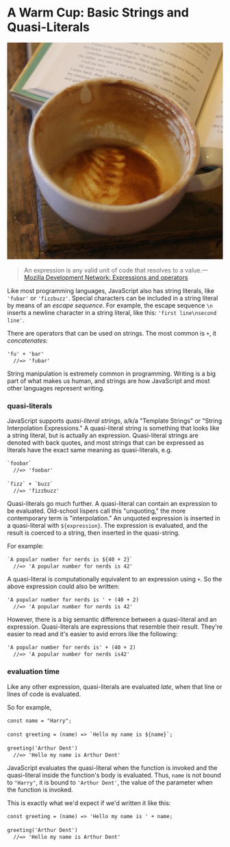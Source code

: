 # A Warm Cup: Basic Strings and Quasi-Literals

![Coffee and a Book](images/coffee-and-a-book.jpg)

> An expression is any valid unit of code that resolves to a value.—[Mozilla Development Network: Expressions and operators](https://developer.mozilla.org/en-US/docs/Web/JavaScript/Guide/Expressions_and_Operators)

Like most programming languages, JavaScript also has string literals, like `'fubar'` or `'fizzbuzz'`. Special characters can be included in a string literal by means of an *escape sequence*. For example, the escape sequence `\n` inserts a newline character in a string literal, like this: `'first line\nsecond line'`.

There are operators that can be used on strings. The most common is `+`, it *concatenates*:

    'fu' + 'bar'
      //=> 'fubar'
      
String manipulation is extremely common in programming. Writing is a big part of what makes us human, and strings are how JavaScript and most other languages represent writing. 

### quasi-literals

JavaScript supports *quasi-literal strings*, a/k/a "Template Strings" or "String Interpolation Expressions." A quasi-literal string is something that looks like a string literal, but is actually an expression. Quasi-literal strings are denoted with back quotes, and most strings that can be expressed as literals have the exact same meaning as quasi-literals, e.g.

    `foobar`
      //=> 'foobar'
      
    `fizz` + `buzz`
      //=> 'fizzbuzz'

Quasi-literals go much further. A quasi-literal can contain an expression to be evaluated. Old-school lispers call this "unquoting," the more contemporary term is "interpolation." An unquoted expression is inserted in a quasi-literal with `${expression}`. The expression is evaluated, and the result is coerced to a string, then inserted in the quasi-string.

For example:

    `A popular number for nerds is ${40 + 2}`
      //=> 'A popular number for nerds is 42'

A quasi-literal is computationally equivalent to an expression using `+`. So the above expression could also be written:

    'A popular number for nerds is ' + (40 + 2)
      //=> 'A popular number for nerds is 42'
      
However, there is a big semantic difference between a quasi-literal and an expression. Quasi-literals are expressions that resemble their result. They're easier to read and it's easier to avid errors like the following:

    'A popular number for nerds is' + (40 + 2)
      //=> 'A popular number for nerds is42'
      
### evaluation time

Like any other expression, quasi-literals are evaluated *late*, when that line or lines of code is evaluated.

So for example, 

    const name = "Harry";
    
    const greeting = (name) => `Hello my name is ${name}`;
    
    greeting('Arthur Dent')
      //=> 'Hello my name is Arthur Dent'
      
JavaScript evaluates the quasi-literal when the function is invoked and the quasi-literal inside the function's body is evaluated. Thus, `name` is not bound to `"Harry"`, it is bound to `'Arthur Dent'`, the value of the parameter when the function is invoked.

This is exactly what we'd expect if we'd written it like this:
    
    const greeting = (name) => 'Hello my name is ' + name;
    
    greeting('Arthur Dent')
      //=> 'Hello my name is Arthur Dent'

